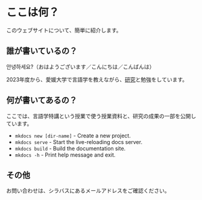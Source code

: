 # ここは何？
このウェブサイトについて、簡単に紹介します。

## 誰が書いているの？
안녕하세요?（おはようございます／こんにちは／こんばんは）

2023年度から、愛媛大学で言語学を教えながら、<a href="https://researchmap.jp/jp-kr" target="_blank">研究</a>と勉強をしています。


## 何が書いてあるの？

ここでは、言語学特講という授業で使う授業資料と、研究の成果の一部を公開しています。

* `mkdocs new [dir-name]` - Create a new project.
* `mkdocs serve` - Start the live-reloading docs server.
* `mkdocs build` - Build the documentation site.
* `mkdocs -h` - Print help message and exit.

## その他
お問い合わせは、シラバスにあるメールアドレスをご確認ください。
